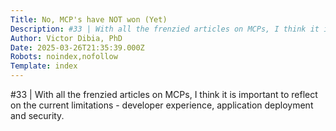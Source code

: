 ```yaml
---
Title: No, MCP's have NOT won (Yet)
Description: #33 | With all the frenzied articles on MCPs, I think it is important to reflect on the current limitations - developer experience, application deployment and security....
Author: Victor Dibia, PhD
Date: 2025-03-26T21:35:39.000Z
Robots: noindex,nofollow
Template: index
---
```

#33 | With all the frenzied articles on MCPs, I think it is important to reflect on the current limitations - developer experience, application deployment and security.